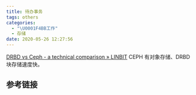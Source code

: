 ```yaml
---
title: 待办事务
tags: others
categories:
  - "\U0001F4BB工作"
  - 存储
date: 2020-05-26 12:27:56
---
```


[DRBD vs Ceph - a technical comparison » LINBIT](https://www.linbit.com/drbd-linstor-vs-ceph/)
CEPH 有对象存储、DRBD 块存储速度快。
## 参考链接
